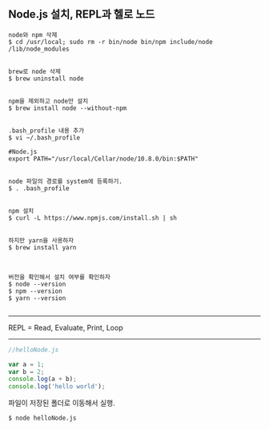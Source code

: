 ## Node.js 설치, REPL과 헬로 노드



```shell
node와 npm 삭제
$ cd /usr/local; sudo rm -r bin/node bin/npm include/node /lib/node_modules


brew로 node 삭제
$ brew uninstall node


npm을 제외하고 node만 설치
$ brew install node --without-npm


.bash_profile 내용 추가
$ vi ~/.bash_profile

#Node.js
export PATH="/usr/local/Cellar/node/10.8.0/bin:$PATH"


node 파일의 경로를 system에 등록하기.
$ . .bash_profile


npm 설치
$ curl -L https://www.npmjs.com/install.sh | sh


하지만 yarn을 사용하자
$ brew install yarn



버전을 확인해서 설치 여부를 확인하자
$ node --version
$ npm --version
$ yarn --version


```



-----

REPL = Read, Evaluate, Print, Loop



-----

```javascript
//helloNode.js

var a = 1;
var b = 2;
console.log(a + b);
console.log('hello world');


```



파일이 저장된 폴더로 이동해서 실행.

```shell
$ node helloNode.js
```




